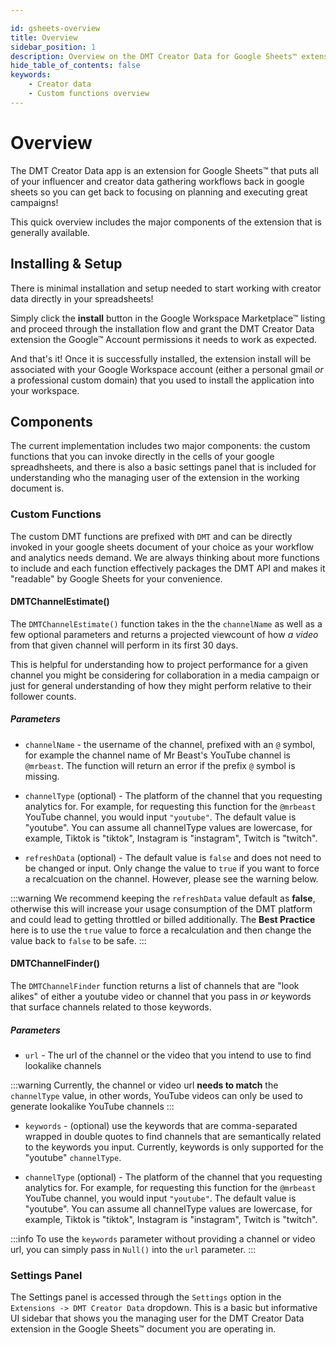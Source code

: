 ```yaml
---

id: gsheets-overview
title: Overview
sidebar_position: 1
description: Overview on the DMT Creator Data for Google Sheets™ extension
hide_table_of_contents: false 
keywords:
    - Creator data
    - Custom functions overview
---
```


# Overview

The DMT Creator Data app is an extension for Google Sheets™ that puts all of your influencer and creator data gathering workflows back in google sheets so you can get back to focusing on planning and executing great campaigns!

This quick overview includes the major components of the extension that is generally available.

## Installing & Setup

There is minimal installation and setup needed to start working with creator data directly in your spreadsheets!

Simply click the **install** button in the Google Workspace Marketplace™ listing and proceed through the installation flow and grant the DMT Creator Data extension the Google™ Account permissions it needs to work as expected. 

And that's it! Once it is successfully installed, the extension install will be associated with your Google Workspace account (either a personal gmail _or_ a professional custom domain) that you used to install the application into your workspace.

## Components

The current implementation includes two major components: the custom functions that you can invoke directly in the cells of your google spreadhsheets, and there is also a basic settings panel that is included for understanding who the managing user of the extension in the working document is.

### Custom Functions

The custom DMT functions are prefixed with `DMT` and can be directly invoked in your google sheets document of your choice as your workflow and analytics needs demand. We are always thinking about more functions to include and each function effectively packages the DMT API and makes it "readable" by Google Sheets for your convenience.

#### DMTChannelEstimate()

The `DMTChannelEstimate()` function takes in the the `channelName` as well as a few optional parameters and returns a projected viewcount of how _a video_ from that given channel will perform in its first 30 days.

This is helpful for understanding how to project performance for a given channel you might be considering for collaboration in a media campaign or just for general understanding of how they might perform relative to their follower counts.

##### Parameters

- `channelName` - the username of the channel, prefixed with an `@` symbol, for example the channel name of Mr Beast's YouTube channel is `@mrbeast`. The function will return an error if the prefix `@` symbol is missing.

- `channelType` (optional) - The platform of the channel that you requesting analytics for. For example, for requesting this function for the `@mrbeast` YouTube channel, you would input `"youtube"`. The default value is "youtube". You can assume all channelType values are lowercase, for example, Tiktok is "tiktok", Instagram is "instagram", Twitch is "twitch".

- `refreshData` (optional) - The default value is `false` and does not need to be changed or input. Only change the value to `true` if you want to force a recalcuation on the channel. However, please see the warning below.

:::warning
We recommend keeping the `refreshData` value default as **false**, otherwise this will increase your usage consumption of the DMT platform and could lead to getting throttled or billed additionally. The **Best Practice** here is to use the `true` value to force a recalculation and then change the value back to `false` to be safe.
:::

#### DMTChannelFinder()

The `DMTChannelFinder` function returns a list of channels that are "look alikes" of either a youtube video or channel that you pass in _or_ keywords that surface channels related to those keywords.

##### Parameters

- `url` - The url of the channel or the video that you intend to use to find lookalike channels

:::warning
Currently, the channel or video url **needs to match** the `channelType` value, in other words, YouTube videos can only be used to generate lookalike YouTube channels
:::

- `keywords` - (optional) use the keywords that are comma-separated wrapped in double quotes to find channels that are semantically related to the keywords you input. Currently, keywords is only supported for the "youtube" `channelType`.

- `channelType` (optional) - The platform of the channel that you requesting analytics for. For example, for requesting this function for the `@mrbeast` YouTube channel, you would input `"youtube"`. The default value is "youtube". You can assume all channelType values are lowercase, for example, Tiktok is "tiktok", Instagram is "instagram", Twitch is "twitch".

:::info 
To use the `keywords` parameter without providing a channel or video url, you can simply pass in `Null()` into the `url` parameter.
:::


### Settings Panel

The Settings panel is accessed through the `Settings` option in the `Extensions -> DMT Creator Data` dropdown. This is a basic but informative UI sidebar that shows you the managing user for the DMT Creator Data extension in the Google Sheets™ document you are operating in.
